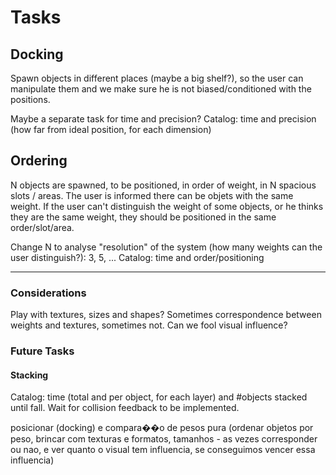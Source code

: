# Tasks

## Docking
Spawn objects in different places (maybe a big shelf?), so the user can manipulate them and we make sure he is not biased/conditioned with the positions.

Maybe a separate task for time and precision?
Catalog: time and precision (how far from ideal position, for each dimension)

## Ordering
N objects are spawned, to be positioned, in order of weight, in N spacious slots / areas.
The user is informed there can be objets with the same weight. If the user can't distinguish the weight of some objects, or he thinks they are the same weight, they should be positioned in the same order/slot/area.

Change N to analyse "resolution" of the system (how many weights can the user distinguish?): 3, 5, ...
Catalog: time and order/positioning

___

### Considerations
Play with textures, sizes and shapes? Sometimes correspondence between weights and textures, sometimes not. Can we fool visual influence?

### Future Tasks
#### Stacking
Catalog: time (total and per object, for each layer) and #objects stacked until fall. Wait for collision feedback to be implemented.

posicionar (docking) e compara��o de pesos pura (ordenar objetos por peso, brincar com texturas e formatos, tamanhos - as vezes corresponder ou nao, e ver quanto o visual tem influencia, se conseguimos vencer essa influencia)


